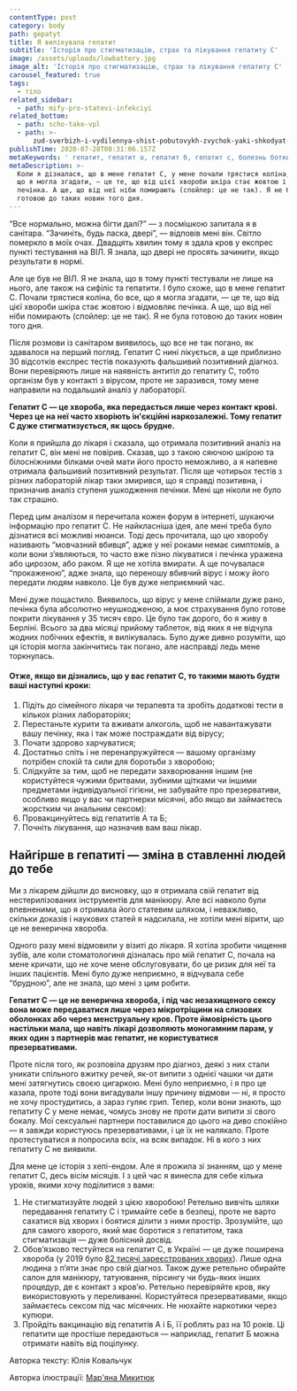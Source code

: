 ```yaml
---
contentType: post
category: body
path: gepatyt
title: Я вилікувала гепатит
subtitle: 'Історія про стигматизацію, страх та лікування гепатиту С'
image: /assets/uploads/lowbattery.jpg
image_alt: 'Історія про стигматизацію, страх та лікування гепатиту С'
carousel_featured: true
tags:
  - тіло
related_sidebar:
  - path: mify-pro-statevi-infekciyi
related_bottom:
  - path: scho-take-vpl
  - path: >-
      zud-sverbizh-i-vydilennya-shist-pobutovykh-zvychok-yaki-shkodyat-intymnomu-zdorovyu
publishTime: 2020-07-28T08:31:06.157Z
metaKeywords: ' гепатит, гепатит а, гепатит б, гепатит с, болезнь боткина, вирусный гепатит, гепатит с это, hcv это, хронічний гепатит, гепатити, що таке гепатит, лікування гепатиту с, що таке гепатит с, чи виліковний гепатит в, симптоми гепатиту с, вірус гепатиту с, гепатит в і с, лікування гепатиту, чи можна вилікувати хронічний гепатит, гепатит лікування, лікування гепатиту с народними методами, як лікувати гепатит с, вакцина від гепатиту а, чи лікується гепатит с, чи виліковується гепатит с, чи виліковний гепатит с, хронічний вірусний гепатит с, антитіла до гепатиту с, гепатит с лікування 2019, як вилікувати гепатит с, що таке гепатит ц, лікування гепатитів, чи передається гепатит с, жовтуха передається, як передається гепатит c, чи передається гепатит, '
metaDescription: >-
  Коли я дізналася, що в мене гепатит С, у мене почали трястися коліна, бо все,
  що я могла згадати, — це те, що від цієї хвороби шкіра стає жовтою і відмовляє
  печінка. А ще, що від неї ніби помирають (спойлер: це не так). Я не була
  готовою до таких новин того дня.
---
```

“Все нормально, можна бігти далі?” — з посмішкою запитала я в санітара. “Зачиніть, будь ласка, двері”, — відповів мені він. Світло померкло в моїх очах. Двадцять хвилин тому я здала кров у експрес пункті тестування на ВІЛ. Я знала, що двері не просять зачинити, якщо результати в нормі.

Але це був не ВІЛ. Я не знала, що в тому пункті тестували не лише на нього, але також на сифіліс та гепатити. І було схоже, що в мене гепатит С. Почали трястися коліна, бо все, що я могла згадати, — це те, що від цієї хвороби шкіра стає жовтою і відмовляє печінка. А ще, що від неї ніби помирають (спойлер: це не так). Я не була готовою до таких новин того дня. 

Після розмови із санітаром виявилось, що все не так погано, як здавалося на перший погляд. Гепатит С нині лікується, а ще приблизно 30 відсотків експрес тестів показують фальшивий позитивний діагноз. Вони перевіряють лише на наявність антитіл до гепатиту С, тобто організм був у контакті з вірусом, проте не заразився, тому мене направили на подальший аналіз у лабораторії. 

**Гепатит С — це хвороба, яка передається лише через контакт крові. Через це на неї часто хворіють ін'єкційні наркозалежні. Тому гепатит С дуже стигматизується, як щось брудне.** 

Коли я прийшла до лікаря і сказала, що отримала позитивний аналіз на гепатит С, він мені не повірив. Сказав, що з такою сяючою шкірою та білосніжними білками очей мати його просто неможливо, а я напевне отримала фальшивий позитивний результат. Після ще чотирьох тестів з різних лабораторій лікар таки змирився, що я справді позитивна, і призначив аналіз ступеня ушкодження печінки. Мені ще ніколи не було так страшно. 

Перед цим аналізом я перечитала кожен форум в інтернеті, шукаючи інформацію про гепатит С. Не найкласніша ідея, але мені треба було дізнатися всі можливі нюанси. Тоді десь прочитала, що цю хворобу називають “мовчазний вбивця”, адже у неї роками немає симптомів, а коли вони з’являються, то часто вже пізно лікуватися і печінка уражена або цирозом, або раком. Я ще не хотіла вмирати. А ще почувалася “прокаженою”, адже знала, що переношу вбивчий вірус і можу його передати людям навколо. Це був дуже неприємний час. 

Мені дуже пощастило. Виявилось, що вірус у мене спіймали дуже рано, печінка була абсолютно неушкодженою, а моє страхування було готове покрити лікування у 35 тисяч євро. Це було так дорого, бо я живу в Берліні. Всього за два місяці прийому таблеток, від яких я не відчула жодних побічних ефектів, я вилікувалась. Було дуже дивно розуміти, що ця історія могла закінчитись так погано, але насправді ледь мене торкнулась. 

#### **Отже, якщо ви дізнались, що у вас гепатит С, то такими мають будти ваші наступні кроки:**

1. Підіть до сімейного лікаря чи терапевта та зробіть додаткові тести в кількох різних лабораторіях;
2. Перестаньте курити та вживати алкоголь, щоб не навантажувати вашу печінку, яка і так може постраждати від вірусу;
3. Почати здорово харчуватися;
4. Достатньо спіть і не перенапружуйтеся — вашому організму потрібен спокій та сили для боротьби з хворобою;
5. Слідкуйте за тим, щоб не передати захворювання іншим (не користуйтеся чужими бритвами, зубними щітками чи іншими предметами індивідуальної гігієни, не забувайте про презервативи, особливо якщо у вас чи партнерки місячні, або якщо ви займаєтесь жорстким чи анальним сексом):
6. Провакцинуйтесь від гепатитів А та Б;
7. Почніть лікування, що назначив вам ваш лікар.

## Найгірше в гепатиті — зміна в ставленні людей до тебе

Ми з лікарем дійшли до висновку, що я отримала свій гепатит від нестерилізованих інструментів для манікюру. Але всі навколо були впевненими, що я отримала його статевим шляхом, і неважливо, скільки доказів і наукових статей я надсилала, не хотіли мені вірити, що це не венерична хвороба. 

Одного разу мені відмовили у візиті до лікаря. Я хотіла зробити чищення зубів, але коли стоматологиня дізналась про мій гепатит С, почала на мене кричати, що не хоче мене обслуговувати, бо це ризик для неї та інших пацієнтів. Мені було дуже неприємно, я відчувала себе “брудною”, але не знала, що мені з цим робити. 

**Гепатит С — це не венерична хвороба, і під час незахищеного сексу вона може передаватися лише через мікротріщини на слизових оболонках або через менструальну кров. Проте ймовірність цього настільки мала, що навіть лікарі дозволяють моногамним парам, у яких один з партнерів має гепатит, не користуватися презервативами.** 

Проте після того, як розповіла друзям про діагноз, деякі з них стали уникати спільного вжитку речей, як-от випити з однієї чашки чи дати мені затягнутись своєю цигаркою. Мені було неприємно, і я про це казала, проте тоді вони вигадували іншу причину відмови — ні, я просто не хочу простудитись, а зараз гуляє грип. Тепер, коли вони знають, що гепатиту С у мене немає, чомусь знову не проти дати випити зі свого бокалу. Мої сексуальні партнери поставилися до цього на диво спокійно — я завжди користуюсь презервативами, і це їх не налякало. Проте протестуватися я попросила всіх, на всяк випадок. Ні в кого з них гепатиту С не виявили.

Для мене це історія з хепі-ендом. Але я прожила зі знанням, що у мене гепатит С, десь вісім місяців. І з цей час я винесла для себе кілька уроків, якими хочу поділитися з вами:

1. Не стигматизуйте людей з цією хворобою! Ретельно вивчіть шляхи передавання гепатиту С і тримайте себе в безпеці, проте не варто сахатися від хворих і боятися ділити з ними простір. Зрозумійте, що для самого хворого, який має боротися з гепатитом, така стигматизація — дуже болісний досвід.
2. Обов’язково тестуйтеся на гепатит С, в Україні — це дуже поширена хвороба (у 2019 було [82 тисячі зареєстрованих хворих](https://www.google.com/url?q=https://moz.gov.ua/article/news/ukrainciv-zaklikajut-projti-bezoplatnij-test-na-virusni-gepatiti%23:~:text%3D%25D0%2597%25D0%25B0%2520%25D0%25BE%25D1%2584%25D1%2596%25D1%2586%25D1%2596%25D0%25B9%25D0%25BD%25D0%25B8%25D0%25BC%25D0%25B8%2520%25D0%25B4%25D0%25B0%25D0%25BD%25D0%25B8%25D0%25BC%25D0%25B8%2520%25D0%25A6%25D0%25B5%25D0%25BD%25D1%2582%25D1%2580%25D1%2583%2520%25D0%25B3%25D1%2580%25D0%25BE%25D0%25BC%25D0%25B0%25D0%25B4%25D1%2581%25D1%258C%25D0%25BA%25D0%25BE%25D0%25B3%25D0%25BE,%25D0%25BD%25D0%25B0%2520%25D0%25B3%25D0%25B5%25D0%25BF%25D0%25B0%25D1%2582%25D0%25B8%25D1%2582%2520%25D0%2592%2520%252D%2520%25D1%2582%25D1%2596%25D0%25BB%25D1%258C%25D0%25BA%25D0%25B8%2520%25D1%2582%25D1%2580%25D0%25BE%25D1%2594&sa=D&ust=1595927628013000&usg=AFQjCNFaMRKKRK4_O26A5F1e9dD9vbVlaA)). Лише одна людина з п’яти знає про свій діагноз. Також дуже ретельно обирайте салон для манікюру, татуювання, пірсингу чи будь-яких інших процедур, де є контакт з кров’ю. Ретельно перевіряйте кров, яку використовують у переливанні. Користуйтеся презервативами, якщо займаєтесь сексом під час місячних. Не нюхайте наркотики через купюри.
3. Пройдіть вакцинацію від гепатитів А і Б, її роблять раз на 10 років. Ці гепатити ще простіше передаються — наприклад, гепатит Б можна отримати навіть від поцілунку.



Авторка тексту: Юлія Ковальчук

Авторка ілюстрації: [Мар'яна Микитюк](http://instagram.com/mariana.mikitiuk)
